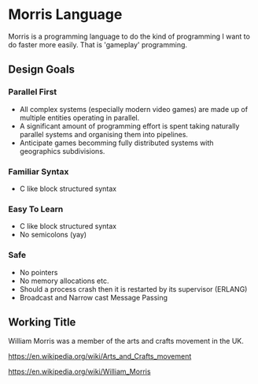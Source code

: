 # Morris Language

Morris is a programming language to do the kind of programming I want to do faster more easily.
That is 'gameplay' programming.

## Design Goals

### Parallel First
- All complex systems (especially modern video games) are made up of multiple entities operating in parallel.
- A significant amount of programming effort is spent taking naturally parallel systems and organising them into pipelines.
- Anticipate games becomming fully distributed systems with geographics subdivisions.

### Familiar Syntax
 - C like block structured syntax

### Easy To Learn
 - C like block structured syntax
 - No semicolons (yay)

### Safe
 - No pointers 
 - No memory allocations etc.
 - Should a process crash then it is restarted by its supervisor (ERLANG)
 - Broadcast and Narrow cast Message Passing


## Working Title
William Morris was a member of the arts and crafts movement in the UK.

https://en.wikipedia.org/wiki/Arts_and_Crafts_movement

https://en.wikipedia.org/wiki/William_Morris


